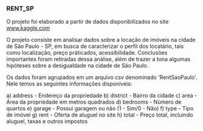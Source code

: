 ### RENT_SP

O projeto foi elaborado a partir de dados disponibilizados no site www.kaggle.com

O projeto consiste em analisar dados sobre a locação de imóveis na cidade de São Paulo - SP, em busca de caracterizar o perfil dos locatário, tais como localização, preço práticados, acessibilidade. Conclusões importantes foram retiradas dessa análise, além de trazer a tona algumas hipóteses sobre a desigualdade na cidade de São Paulo. 


Os dados foram agrupados em um arquivo csv denominado 'RentSaoPaulo'. Nele temos as seguintes informações disponíveis:

a) address - Endereço da propriedade
b) district - Bairro da cidade
c) area - Área da propriedade em metros quadrados
d) bedrooms - Número de quartos
e) garage - Possui garagem ou não (1 - Sim/0 - Não)
f) type - Tipo de imóvel
g) rent - Oferta de aluguel no site
h) total - Preço total, incluindo aluguel, taxas e outros impostos
